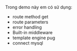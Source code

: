 Trong demo này em có sử dụng:
- route method get
- route parameters
- error handling
- Built-in middleware
- template engine pug
- connect mysql